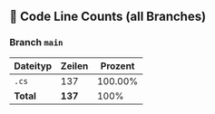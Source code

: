 ##  Code Line Counts (all Branches)

### Branch `main`
| Dateityp | Zeilen | Prozent |
|----------|--------|---------|
| `.cs` | 137 | 100.00% |
| **Total** | **137** | 100% |

